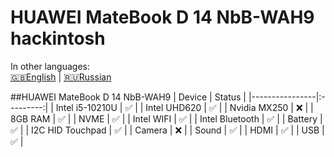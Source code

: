 # HUAWEI MateBook D 14 NbB-WAH9 hackintosh


In other languages:  
[:uk:English](README.md) |  [:ru:Russian](README-RU.md)  

##HUAWEI MateBook D 14 NbB-WAH9
| Device | Status |
|----------------|:---------:|
| Intel i5-10210U | :white_check_mark: |
| Intel UHD620 | :white_check_mark: |
| Nvidia MX250 | :x: |
| 8GB RAM | :white_check_mark: |
| NVME | :white_check_mark: |
| Intel WIFI | :white_check_mark: |
| Intel Bluetooth | :white_check_mark: |
| Battery | :white_check_mark: |
| I2C HID Touchpad | :white_check_mark: |
| Camera | :x: |
| Sound | :white_check_mark: |
| HDMI | :white_check_mark: |
| USB | :white_check_mark: |
